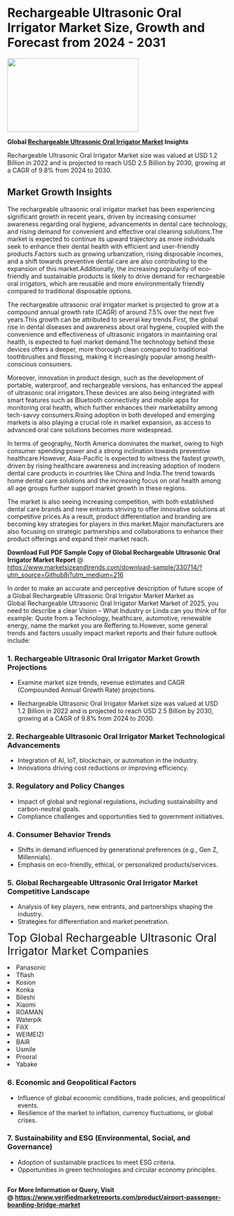 <H1>Rechargeable Ultrasonic Oral Irrigator Market Size, Growth and Forecast from 2024 - 2031</H1><img class="aligncenter size-medium wp-image-584254" src="https://thirdeyenews.in/wp-content/uploads/2024/09/Global-Market-Research-300x168.jpeg" alt="" width="300" height="168" /><p><strong>Global&nbsp;<a href="https://www.marketsizeandtrends.com/download-sample/330714/?utm_source=Github8j?utm_medium=216">Rechargeable Ultrasonic Oral Irrigator Market</a> Insights</strong></p><p>Rechargeable Ultrasonic Oral Irrigator Market size was valued at USD 1.2 Billion in 2022 and is projected to reach USD 2.5 Billion by 2030, growing at a CAGR of 9.8% from 2024 to 2030.</p><p><h2>Market Growth Insights</h2> <p>The rechargeable ultrasonic oral irrigator market has been experiencing significant growth in recent years, driven by increasing consumer awareness regarding oral hygiene, advancements in dental care technology, and rising demand for convenient and effective oral cleaning solutions.The market is expected to continue its upward trajectory as more individuals seek to enhance their dental health with efficient and user-friendly products.Factors such as growing urbanization, rising disposable incomes, and a shift towards preventive dental care are also contributing to the expansion of this market.Additionally, the increasing popularity of eco-friendly and sustainable products is likely to drive demand for rechargeable oral irrigators, which are reusable and more environmentally friendly compared to traditional disposable options.</p> <p>The rechargeable ultrasonic oral irrigator market is projected to grow at a compound annual growth rate (CAGR) of around 7.5% over the next five years.This growth can be attributed to several key trends.First, the global rise in dental diseases and awareness about oral hygiene, coupled with the convenience and effectiveness of ultrasonic irrigators in maintaining oral health, is expected to fuel market demand.The technology behind these devices offers a deeper, more thorough clean compared to traditional toothbrushes and flossing, making it increasingly popular among health-conscious consumers.</p> <p>Moreover, innovation in product design, such as the development of portable, waterproof, and rechargeable versions, has enhanced the appeal of ultrasonic oral irrigators.These devices are also being integrated with smart features such as Bluetooth connectivity and mobile apps for monitoring oral health, which further enhances their marketability among tech-savvy consumers.Rising adoption in both developed and emerging markets is also playing a crucial role in market expansion, as access to advanced oral care solutions becomes more widespread.</p> <p>In terms of geography, North America dominates the market, owing to high consumer spending power and a strong inclination towards preventive healthcare.However, Asia-Pacific is expected to witness the fastest growth, driven by rising healthcare awareness and increasing adoption of modern dental care products in countries like China and India.The trend towards home dental care solutions and the increasing focus on oral health among all age groups further support market growth in these regions.</p> <p>The market is also seeing increasing competition, with both established dental care brands and new entrants striving to offer innovative solutions at competitive prices.As a result, product differentiation and branding are becoming key strategies for players in this market.Major manufacturers are also focusing on strategic partnerships and collaborations to enhance their product offerings and expand their market reach.</p> <p></p><p><span class=""><strong>Download Full PDF Sample Copy of Global Rechargeable Ultrasonic Oral Irrigator Market Report</strong> @ <a href="https://www.marketsizeandtrends.com/download-sample/330714/?utm_source=Github8j?utm_medium=216" target="_blank">https://www.marketsizeandtrends.com/download-sample/330714/?utm_source=Github8j?utm_medium=216</a></span></p><p>In order to make an accurate and perceptive description of future scope of a Global&nbsp;Rechargeable Ultrasonic Oral Irrigator Market Market as Global&nbsp;Rechargeable Ultrasonic Oral Irrigator Market Market of 2025, you need to describe a clear Vision &ndash; What Industry or Linda can you think of for example: Quote from a Technology, healthcare, automotive, renewable energy, name the market you are Reffering to.However, some general trends and factors usually impact market reports and their future outlook include:</p><h3>1.&nbsp;<strong>Rechargeable Ultrasonic Oral Irrigator Market Growth Projections</strong></h3><ul><li>Examine market size trends, revenue estimates and CAGR (Compounded Annual Growth Rate) projections.</li><li><p>Rechargeable Ultrasonic Oral Irrigator Market size was valued at USD 1.2 Billion in 2022 and is projected to reach USD 2.5 Billion by 2030, growing at a CAGR of 9.8% from 2024 to 2030.</p></li></ul><h3>2.&nbsp;<strong>Rechargeable Ultrasonic Oral Irrigator Market Technological Advancements</strong></h3><ul><li>Integration of AI, IoT, blockchain, or automation in the industry.</li><li>Innovations driving cost reductions or improving efficiency.</li></ul><h3>3.&nbsp;<strong>Regulatory and Policy Changes</strong></h3><ul><li>Impact of global and regional regulations, including sustainability and carbon-neutral goals.</li><li>Compliance challenges and opportunities tied to government initiatives.</li></ul><h3>4.&nbsp;<strong>Consumer Behavior Trends</strong></h3><ul><li>Shifts in demand influenced by generational preferences (e.g., Gen Z, Millennials).</li><li>Emphasis on eco-friendly, ethical, or personalized products/services.</li></ul><h3>5.&nbsp;<strong>Global Rechargeable Ultrasonic Oral Irrigator Market Competitive Landscape</strong></h3><ul><li>Analysis of key players, new entrants, and partnerships shaping the industry.</li><li>Strategies for differentiation and market penetration.</li></ul><p data-pm-slice="1 1 []"><span style="color: inherit; font-family: inherit; font-size: 25px;">Top Global Rechargeable Ultrasonic Oral Irrigator Market Companies</span></p><div class="" data-test-id=""><p><li>Panasonic</li><li> Tflash</li><li> Kosion</li><li> Konka</li><li> Bileshi</li><li> Xiaomi</li><li> ROAMAN</li><li> Waterpik</li><li> FiliX</li><li> WEIMEIZI</li><li> BAiR</li><li> Usmile</li><li> Prooral</li><li> Yabake</li></p></div><h3>6.&nbsp;<strong>Economic and Geopolitical Factors</strong></h3><ul><li>Influence of global economic conditions, trade policies, and geopolitical events.</li><li>Resilience of the market to inflation, currency fluctuations, or global crises.</li></ul><h3>7.&nbsp;<strong>Sustainability and ESG (Environmental, Social, and Governance)</strong></h3><ul><li>Adoption of sustainable practices to meet ESG criteria.</li><li>Opportunities in green technologies and circular economy principles.</li></ul><h2><strong style="font-size: 14px;">For More Information or Query, Visit @&nbsp;</strong><a style="background-color: #ffffff; font-size: 14px;" href="https://www.marketsizeandtrends.com/report/rechargeable-ultrasonic-oral-irrigator-market/" target="_blank">https://www.verifiedmarketreports.com/product/airport-passenger-boarding-bridge-market</a></h2>